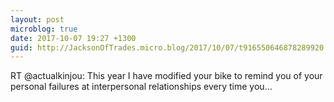 ```yaml
---
layout: post
microblog: true
date: 2017-10-07 19:27 +1300
guid: http://JacksonOfTrades.micro.blog/2017/10/07/t916550646878289920.html
---
```

RT @actualkinjou: This year I have modified your bike to remind you of your personal failures at interpersonal relationships every time you…
